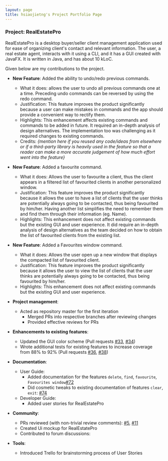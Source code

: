 ```yaml
---
layout: page
title: hsiaojietng's Project Portfolio Page
---
```


### Project: RealEstatePro

RealEstatePro is a desktop buyer/seller client management application used for ease of organizing client's contact and relevant information. The user, a real estate agent, interacts with it using a CLI, and it has a GUI created with JavaFX. It is written in Java, and has about 10 kLoC.

Given below are my contributions to the project.

* **New Feature**: Added the ability to undo/redo previous commands.
  * What it does: allows the user to undo all previous commands one at a time. Preceding undo commands can be reversed by using the redo command.
  * Justification: This feature improves the product significantly because a user can make mistakes in commands and the app should provide a convenient way to rectify them.
  * Highlights: This enhancement affects existing commands and commands to be added in future. It required an in-depth analysis of design alternatives. The implementation too was challenging as it required changes to existing commands.
  * Credits: *{mention here if you reused any code/ideas from elsewhere or if a third-party library is heavily used in the feature so that a reader can make a more accurate judgement of how much effort went into the feature}*

* **New Feature**: Added a favourite command.
  * What it does: Allows the user to favourite a client, thus the client appears in a filtered list of favourited clients in another personalized window.
  * Justification: This feature improves the product significantly because it allows the user to have a list of clients that the user thinks are potentially always going to be contacted, thus being favourited by him/her. Having another list simplifies the need to remember them and find them through their information (eg. Name).
  * Highlights: This enhancement does not affect existing commands but the existing GUI and user experience. It did require an in-depth analysis of design alternatives as the team decided on how to obtain the list of favourited clients from the existing list.

* **New Feature**: Added a Favourites window command.
  * What it does: Allows the user open up a new window that displays the compacted list of favourited client.
  * Justification: This feature improves the product significantly because it allows the user to view the list of clients that the user thinks are potentially always going to be contacted, thus being favourited by him/her.
  * Highlights: This enhancement does not affect existing commands but the existing GUI and user experience.

* **Project management**:
  * Acted as repository master for the first iteration
    * Merged PRs into respective branches after reviewing changes
    * Provided effective reviews for PRs

* **Enhancements to existing features**:
  * Updated the GUI color scheme (Pull requests [\#33](), [\#34]())
  * Wrote additional tests for existing features to increase coverage from 88% to 92% (Pull requests [\#36](), [\#38]())

* **Documentation**:
  * User Guide:
    * Added documentation for the features `delete`, `find`, `favourite`, `Favourites window`[\#72]()
    * Did cosmetic tweaks to existing documentation of features `clear`, `exit`: [\#74]()
  * Developer Guide:
    * Added user stories for RealEstatePro

* **Community**:
  * PRs reviewed (with non-trivial review comments): [\#5](https://github.com/AY2122S2-CS2103-W16-4/tp/pull/5), [\#11](https://github.com/AY2122S2-CS2103-W16-4/tp/pull/11/)
  * Created Ui mockup for RealEstatePro
  * Contributed to forum discussions:

* **Tools**:
  * Introduced Trello for brainstorming process of User Stories

